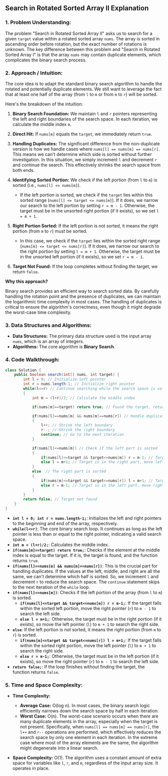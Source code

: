 ## Search in Rotated Sorted Array II Explanation

### 1. Problem Understanding:

The problem "Search in Rotated Sorted Array II" asks us to search for a given `target` value within a rotated sorted array `nums`. The array is sorted in ascending order before rotation, but the exact number of rotations is unknown.  The key difference between this problem and "Search in Rotated Sorted Array I" is that the array `nums` may contain duplicate elements, which complicates the binary search process.

### 2. Approach / Intuition:

The core idea is to adapt the standard binary search algorithm to handle the rotated and potentially duplicate elements.  We still want to leverage the fact that at least one half of the array (from `l` to `m` or from `m` to `r`) will be sorted.

Here's the breakdown of the intuition:

1.  **Binary Search Foundation:** We maintain `l` and `r` pointers representing the left and right boundaries of the search space.  In each iteration, we calculate the middle index `m`.

2.  **Direct Hit:** If `nums[m]` equals the `target`, we immediately return `true`.

3.  **Handling Duplicates:** The significant difference from the non-duplicate version is how we handle cases where `nums[l] == nums[m] == nums[r]`.  This means we can't determine which side is sorted without further investigation.  In this situation, we simply increment `l` and decrement `r` and continue the search.  This effectively shrinks the search space from both ends.

4.  **Identifying Sorted Portion:** We check if the left portion (from `l` to `m`) is sorted (i.e., `nums[l] <= nums[m]`).
    *   If the left portion is sorted, we check if the `target` lies within this sorted range (`nums[l] <= target <= nums[m]`). If it does, we narrow our search to the left portion by setting `r = m - 1`. Otherwise, the target must be in the unsorted right portion (if it exists), so we set `l = m + 1`.

5.  **Right Portion Sorted:** If the left portion is not sorted, it means the right portion (from `m` to `r`) must be sorted.
    *   In this case, we check if the `target` lies within the sorted right range (`nums[m] <= target <= nums[r]`). If it does, we narrow our search to the right portion by setting `l = m + 1`. Otherwise, the target must be in the unsorted left portion (if it exists), so we set `r = m - 1`.

6. **Target Not Found:** If the loop completes without finding the target, we return `false`.

**Why this approach?**

Binary search provides an efficient way to search sorted data. By carefully handling the rotation point and the presence of duplicates, we can maintain the logarithmic time complexity in most cases.  The handling of duplicates is critical to ensure the algorithm's correctness, even though it might degrade the worst-case time complexity.

### 3. Data Structures and Algorithms:

*   **Data Structures:**  The primary data structure used is the input array `nums`, which is an array of integers.
*   **Algorithms:**  The core algorithm is **Binary Search**.

### 4. Code Walkthrough:

```java
class Solution {
    public boolean search(int[] nums, int target) {
        int l = 0; // Initialize left pointer
        int r = nums.length-1; // Initialize right pointer
        while(l<=r) // Continue searching while the search space is valid
        {
            int m = (l+r)/2; // Calculate the middle index

            if(nums[m]==target) return true; // Found the target, return true

            if(nums[l]==nums[m] && nums[m]==nums[r]) // Handle duplicates
            {
                l++; // Shrink the left boundary
                r--; // Shrink the right boundary
                continue; // Go to the next iteration
            }

            if(nums[l]<=nums[m]) // Check if the left part is sorted
            {
                if(nums[l]<=target && target<=nums[m]) r = m-1; // Target is in the left sorted part, move right pointer
                else l = m+1; // Target is in the right part, move left pointer
            }
            else  // The right part is sorted
            {
                if(nums[m]<=target && target<=nums[r]) l = m+1; // Target is in the right sorted part, move left pointer
                else r = m-1; // Target is in the left part, move right pointer
            }
        }
        return false; // Target not found
    }
}
```

*   **`int l = 0; int r = nums.length-1;`**:  Initializes the left and right pointers to the beginning and end of the array, respectively.
*   **`while(l<=r)`**:  The core binary search loop. It continues as long as the left pointer is less than or equal to the right pointer, indicating a valid search space.
*   **`int m = (l+r)/2;`**:  Calculates the middle index.
*   **`if(nums[m]==target) return true;`**:  Checks if the element at the middle index is equal to the target. If it is, the target is found, and the function returns `true`.
*   **`if(nums[l]==nums[m] && nums[m]==nums[r])`**: This is the crucial part for handling duplicates.  If the values at the left, middle, and right are all the same, we can't determine which half is sorted.  So, we increment `l` and decrement `r` to reduce the search space. The `continue` statement skips to the next iteration of the `while` loop.
*   **`if(nums[l]<=nums[m])`**: Checks if the left portion of the array (from `l` to `m`) is sorted.
    *   **`if(nums[l]<=target && target<=nums[m]) r = m-1;`**: If the target falls within the sorted left portion, move the right pointer (`r`) to `m - 1` to search the left side.
    *   **`else l = m+1;`**: Otherwise, the target must be in the right portion (if it exists), so move the left pointer (`l`) to `m + 1` to search the right side.
*   **`else`**:  If the left portion is not sorted, it means the right portion (from `m` to `r`) is sorted.
    *   **`if(nums[m]<=target && target<=nums[r]) l = m+1;`**: If the target falls within the sorted right portion, move the left pointer (`l`) to `m + 1` to search the right side.
    *   **`else r = m-1;`**: Otherwise, the target must be in the left portion (if it exists), so move the right pointer (`r`) to `m - 1` to search the left side.
*   **`return false;`**: If the loop finishes without finding the target, the function returns `false`.

### 5. Time and Space Complexity:

*   **Time Complexity:**

    *   **Average Case:** O(log n).  In most cases, the binary search logic efficiently narrows down the search space by half in each iteration.
    *   **Worst Case:** O(n).  The worst-case scenario occurs when there are many duplicate elements in the array, especially when the target is not present.  Specifically, when `nums[l] == nums[m] == nums[r]`, the `l++` and `r--` operations are performed, which effectively reduces the search space by only one element in each iteration. In the extreme case where most of the array elements are the same, the algorithm might degenerate into a linear search.
*   **Space Complexity:** O(1).  The algorithm uses a constant amount of extra space for variables like `l`, `r`, and `m`, regardless of the input array size.  It operates in place.
